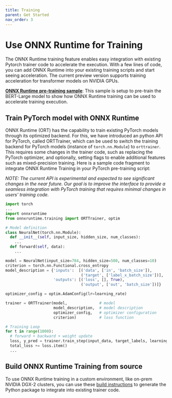 ```yaml
---
title: Training
parent: Get Started
nav_order: 3
---
```


# Use ONNX Runtime for Training

The ONNX Runtime training feature enables easy integration with existing Pytorch trainer code to accelerate the execution. With a few lines of code, you can add ONNX Runtime into your existing training scripts and start seeing acceleration. The current preview version supports training acceleration for transformer models on NVIDIA GPUs.

**[ONNX Runtime pre-training sample](https://github.com/microsoft/onnxruntime-training-examples)**: This sample is setup to pre-train the BERT-Large model to show how ONNX Runtime training can be used to accelerate training execution.

## Train PyTorch model with ONNX Runtime

ONNX Runtime (ORT) has the capability to train existing PyTorch models through its optimized backend. For this, we have introduced an python API for PyTorch, called ORTTrainer, which can be used to switch the training backend for PyTorch models (instance of `torch.nn.Module`) to `orttrainer`. This requires some changes in the trainer code, such as replacing the PyTorch optimizer, and optionally, setting flags to enable additional features such as mixed-precision training. Here is a sample code fragment to integrate ONNX Runtime Training in your PyTorch pre-training script:

_NOTE: The current API is experimental and expected to see significant changes in the near future. Our goal is to improve the interface to provide a seamless integration with PyTorch training that requires minimal changes in users’ training code._ 

```python
import torch
...
import onnxruntime
from onnxruntime.training import ORTTrainer, optim

# Model definition
class NeuralNet(torch.nn.Module):
  def __init__(self, input_size, hidden_size, num_classes):
    ...
  def forward(self, data):
    ...

model = NeuralNet(input_size=784, hidden_size=500, num_classes=10)
criterion = torch.nn.Functional.cross_entropy 
model_description = {'inputs':  [('data', ['in', 'batch_size']),
                                 ('target', ['label_x_batch_size'])],
                     'outputs': [('loss', [], True),
                                 ('output', ['out', 'batch_size'])]}

optimizer_config = optim.AdamConfig(lr=learning_rate)

trainer = ORTTrainer(model,              # model
                     model_description,  # model description
                     optimizer_config,   # optimizer configuration
                     criterion)          # loss function

# Training Loop
for t in range(1000):
  # forward + backward + weight update
  loss, y_pred = trainer.train_step(input_data, target_labels, learning_rate)
  total_loss += loss.item()
  ...
```

## Build ONNX Runtime Training from source

To use ONNX Runtime training in a custom environment, like on-prem NVIDIA DGX-2 clusters, you can use these [build instructions](../how-to/build.md#training) to generate the Python package to integrate into existing trainer code.
